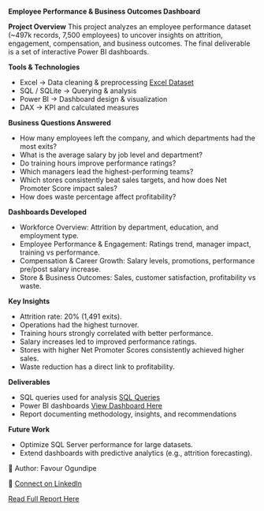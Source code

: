 **Employee Performance & Business Outcomes Dashboard**

**Project Overview**
This project analyzes an employee performance dataset (~497k records, 7,500 employees) to uncover insights on attrition, engagement, compensation, and business outcomes. The final deliverable is a set of interactive Power BI dashboards.

**Tools & Technologies**
- Excel → Data cleaning & preprocessing [Excel Dataset](https://docs.google.com/spreadsheets/d/1XbWVnvYdHf_c_98yImZjWoCEsuXCsY8-/edit?usp=sharing&ouid=105166239657745396361&rtpof=true&sd=true)
- SQL / SQLite → Querying & analysis 
- Power BI → Dashboard design & visualization 
- DAX → KPI and calculated measures

**Business Questions Answered**
- How many employees left the company, and which departments had the most exits?
- What is the average salary by job level and department?
- Do training hours improve performance ratings?
- Which managers lead the highest-performing teams?
- Which stores consistently beat sales targets, and how does Net Promoter Score impact sales?
- How does waste percentage affect profitability?

**Dashboards Developed**
- Workforce Overview: Attrition by department, education, and employment type.
- Employee Performance & Engagement: Ratings trend, manager impact, training vs performance.
- Compensation & Career Growth: Salary levels, promotions, performance pre/post salary increase.
- Store & Business Outcomes: Sales, customer satisfaction, profitability vs waste.

**Key Insights**
- Attrition rate: 20% (1,491 exits).
- Operations had the highest turnover.
- Training hours strongly correlated with better performance.
- Salary increases led to improved performance ratings.
- Stores with higher Net Promoter Scores consistently achieved higher sales.
- Waste reduction has a direct link to profitability.

**Deliverables**
- SQL queries used for analysis [SQL Queries](https://drive.google.com/file/d/1QozKS6g61RcMeIz_j3MSII1RxGj0l77z/view?usp=sharing)
- Power BI dashboards [View Dashboard Here](https://drive.google.com/file/d/1s3qH2yvebH7daJ_c4nCBmlKn8-_INhXJ/view?usp=sharing)
- Report documenting methodology, insights, and recommendations

**Future Work**
- Optimize SQL Server performance for large datasets.
- Extend dashboards with predictive analytics (e.g., attrition forecasting).

👤 Author: Favour Ogundipe

🔗 [Connect on LinkedIn](www.linkedin.com/in/favour-ogundipe)

[Read Full Report Here](https://fayvoredd.medium.com/employee-performance-business-outcomes-analytics-5769aa83fdcf)
